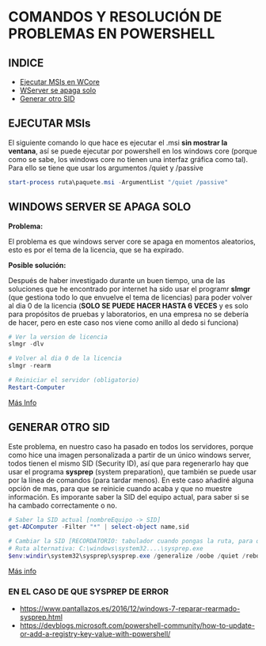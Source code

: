 # COMANDOS Y RESOLUCIÓN DE PROBLEMAS EN POWERSHELL

## INDICE
- [Ejecutar MSIs en WCore](#ejecutar-msis)
- [WServer se apaga solo](#windows-server-se-apaga-solo)
- [Generar otro SID](#generar-otro-sid)

## EJECUTAR MSIs

El siguiente comando lo que hace es ejecutar el .msi **sin mostrar la ventana**, así se puede ejecutar por powershell en los windows core (porque como se sabe, los windows core no tienen una interfaz gráfica como tal). Para ello se tiene que usar los argumentos /quiet y /passive

```powershell
start-process ruta\paquete.msi -ArgumentList "/quiet /passive"
```

## WINDOWS SERVER SE APAGA SOLO

**Problema:**

El problema es que windows server core se apaga en momentos aleatorios, esto es por el tema de la licencia, que se ha expirado. 

**Posible solución:**

Después de haber investigado durante un buen tiempo, una de las soluciones que he encontrado por internet ha sido usar el programr **slmgr** (que gestiona todo lo que envuelve el tema de licencias) para  poder volver al dia 0 de la licencia (**SOLO SE PUEDE HACER HASTA 6 VECES** y es solo para propósitos de pruebas y laboratorios, en una empresa no se debería de hacer, pero en este caso nos viene como anillo al dedo si funciona)

```powershell
# Ver la version de licencia
slmgr -dlv

# Volver al dia 0 de la licencia
slmgr -rearm

# Reiniciar el servidor (obligatorio)
Restart-Computer
```

[Más Info](https://mulcas.com/windows-server-shuts-down-unexpectedly/)

## GENERAR OTRO SID

Este problema, en nuestro caso ha pasado en todos los servidores, porque como hice una imagen personalizada a partir de un único windows server, todos tienen el mismo SID (Security ID), así que para regenerarlo hay que usar el programa **sysprep** (system preparation), que también se puede usar por la línea de comandos (para tardar menos). En este caso añadiré alguna opción de mas, para que se reinicie cuando acaba y que no muestre información.
Es imporante saber la SID del equipo actual, para saber si se ha cambado correctamente o no.

```powershell
# Saber la SID actual [nombreEquipo -> SID]
get-ADComputer -Filter "*" | select-object name,sid

# Cambiar la SID [RECORDATORIO: tabulador cuando pongas la ruta, para que se te autocomplete la variable de entorno y no de error]
# Ruta alternativa: C:\windows\system32....\sysprep.exe
$env:windir\system32\sysprep\sysprep.exe /generalize /oobe /quiet /reboot
```

[Más info](https://learn.microsoft.com/en-us/windows-hardware/manufacture/desktop/sysprep-command-line-options?view=windows-11)

### EN EL CASO DE QUE SYSPREP DE ERROR

- https://www.pantallazos.es/2016/12/windows-7-reparar-rearmado-sysprep.html
- https://devblogs.microsoft.com/powershell-community/how-to-update-or-add-a-registry-key-value-with-powershell/


